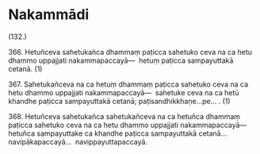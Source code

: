 # Nakammādi

(132.)

366\. Hetuñceva sahetukañca dhammaṃ paṭicca sahetuko ceva na ca hetu dhammo uppajjati nakammapaccayā—  hetuṃ paṭicca sampayuttakā cetanā. (1)

367\. Sahetukañceva na ca hetuṃ dhammaṃ paṭicca sahetuko ceva na ca hetu dhammo uppajjati nakammapaccayā—  sahetuke ceva na ca hetū khandhe paṭicca sampayuttakā cetanā; paṭisandhikkhaṇe…pe… . (1)

368\. Hetuñceva sahetukañca sahetukañceva na ca hetuñca dhammaṃ paṭicca sahetuko ceva na ca hetu dhammo uppajjati nakammapaccayā—  hetuñca sampayuttake ca khandhe paṭicca sampayuttakā cetanā…  navipākapaccayā…  navippayuttapaccayā.
